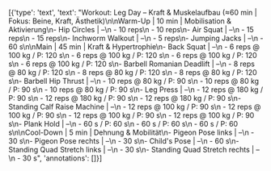 [{'type': 'text', 'text': "Workout: Leg Day – Kraft & Muskelaufbau (≈60 min | Fokus: Beine, Kraft, Ästhetik)\n\nWarm-Up | 10 min | Mobilisation & Aktivierung\n- Hip Circles | –\n    - 10 reps\n    - 10 reps\n- Air Squat | –\n    - 15 reps\n    - 15 reps\n- Inchworm Walkout | –\n    - 5 reps\n- Jumping Jacks | –\n    - 60 s\n\nMain | 45 min | Kraft & Hypertrophie\n- Back Squat | –\n    - 6 reps @ 100 kg / P: 120 s\n    - 6 reps @ 100 kg / P: 120 s\n    - 6 reps @ 100 kg / P: 120 s\n    - 6 reps @ 100 kg / P: 120 s\n- Barbell Romanian Deadlift | –\n    - 8 reps @ 80 kg / P: 120 s\n    - 8 reps @ 80 kg / P: 120 s\n    - 8 reps @ 80 kg / P: 120 s\n- Barbell Hip Thrust | –\n    - 10 reps @ 80 kg / P: 90 s\n    - 10 reps @ 80 kg / P: 90 s\n    - 10 reps @ 80 kg / P: 90 s\n- Leg Press | –\n    - 12 reps @ 180 kg / P: 90 s\n    - 12 reps @ 180 kg / P: 90 s\n    - 12 reps @ 180 kg / P: 90 s\n- Standing Calf Raise Machine | –\n    - 12 reps @ 100 kg / P: 90 s\n    - 12 reps @ 100 kg / P: 90 s\n    - 12 reps @ 100 kg / P: 90 s\n    - 12 reps @ 100 kg / P: 90 s\n- Plank Hold | –\n    - 60 s / P: 60 s\n    - 60 s / P: 60 s\n    - 60 s / P: 60 s\n\nCool-Down | 5 min | Dehnung & Mobilität\n- Pigeon Pose links | –\n    - 30 s\n- Pigeon Pose rechts | –\n    - 30 s\n- Child's Pose | –\n    - 60 s\n- Standing Quad Stretch links | –\n    - 30 s\n- Standing Quad Stretch rechts | –\n    - 30 s", 'annotations': []}]